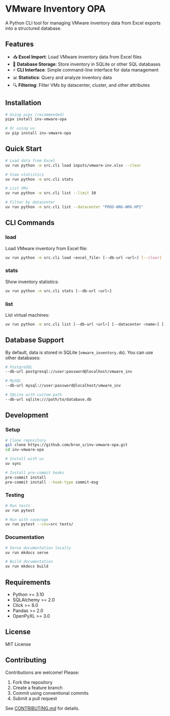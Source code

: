 # VMware Inventory OPA

A Python CLI tool for managing VMware inventory data from Excel exports into a structured database.

## Features

- 📥 **Excel Import**: Load VMware inventory data from Excel files
- 💾 **Database Storage**: Store inventory in SQLite or other SQL databases  
- ⚡ **CLI Interface**: Simple command-line interface for data management
- 📊 **Statistics**: Query and analyze inventory data
- 🔍 **Filtering**: Filter VMs by datacenter, cluster, and other attributes

## Installation

```bash
# Using pipx (recommended)
pipx install inv-vmware-opa

# Or using uv
uv pip install inv-vmware-opa
```

## Quick Start

```bash
# Load data from Excel
uv run python -m src.cli load inputs/vmware-inv.xlsx --clear

# View statistics
uv run python -m src.cli stats

# List VMs
uv run python -m src.cli list --limit 10

# Filter by datacenter
uv run python -m src.cli list --datacenter "PROD-WNG-WRK-HPI"
```

## CLI Commands

### load

Load VMware inventory from Excel file:

```bash
uv run python -m src.cli load <excel_file> [--db-url <url>] [--clear]
```

### stats

Show inventory statistics:

```bash
uv run python -m src.cli stats [--db-url <url>]
```

### list

List virtual machines:

```bash
uv run python -m src.cli list [--db-url <url>] [--datacenter <name>] [--cluster <name>] [--limit <n>]
```

## Database Support

By default, data is stored in SQLite (`vmware_inventory.db`). You can use other databases:

```bash
# PostgreSQL
--db-url postgresql://user:password@localhost/vmware_inv

# MySQL
--db-url mysql://user:password@localhost/vmware_inv

# SQLite with custom path
--db-url sqlite:///path/to/database.db
```

## Development

### Setup

```bash
# Clone repository
git clone https://github.com/brun_s/inv-vmware-opa.git
cd inv-vmware-opa

# Install with uv
uv sync

# Install pre-commit hooks
pre-commit install
pre-commit install --hook-type commit-msg
```

### Testing

```bash
# Run tests
uv run pytest

# Run with coverage
uv run pytest --cov=src tests/
```

### Documentation

```bash
# Serve documentation locally
uv run mkdocs serve

# Build documentation
uv run mkdocs build
```

## Requirements

- Python >= 3.10
- SQLAlchemy >= 2.0
- Click >= 8.0
- Pandas >= 2.0
- OpenPyXL >= 3.0

## License

MIT License

## Contributing

Contributions are welcome! Please:

1. Fork the repository
2. Create a feature branch
3. Commit using conventional commits
4. Submit a pull request

See [CONTRIBUTING.md](docs/development/contributing.md) for details.